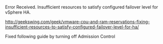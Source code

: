 Error Received.
Insufficient resources to satisfy configured failover level for vSphere HA.

http://geekswing.com/geek/vmware-cpu-and-ram-reservations-fixing-insufficient-resources-to-satisfy-configured-failover-level-for-ha/

Fixed following guide by turning off Admission Control
